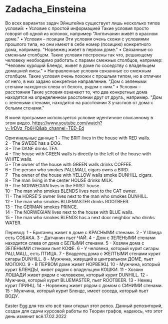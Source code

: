 # Zadacha_Einsteina
Во всех вариантах задач Эйнштейна существует лишь несколько типов условий:
•	Условие с простой информацией
Такие условия просто говорят об одной из колонок, например "Англичанин живёт в красном доме."
•	Условия – позиции
Эти условия очень схожи с условиями прошлого типа, но они имеют в себе номер (позицию) конкретного дома, например. "Норвежец живет в первом доме."
•	Связанные со смежным столбцом.
Такие условия построены так что, решающему человеку необходимо работать с парами смежных столбцов, например: "Человек курящий Блендс, живет в доме по соседству с владельцем домашней лисы."
•	Направленные условия связанные со смежным столбцом.
Такие условия очень похожи с прошлым типом, но в отличии от него, в них задано конкретное направление. "Дом с зелеными стенами находится слева от белого, рядом с ним."
•	Условия – расстояния 
Такие условия означают то, что два конкретных дома находятся на определенном расстоянии друг от друга., например. "Дом с зелеными стенами, находится на расстоянии 3 участков от дома с белыми стенами."

В моей программе используется условие идентичное описанному в этом видео. https://www.youtube.com/watch?v=1rDVz_Fb6HQ&ab_channel=TED-Ed

Оригинальные данные
1 - The BRIT lives in the house with RED walls.                                    
2 - The SWEDE has a DOG.                                                               
3 - The DANE drinks TEA.                                                               
4 - The house with GREEN walls is directly to the left of the house with WHITE walls.   
5 - The owner of the house with GREEN walls drinks COFFEE.                              
6 - The person who smokes PALLMALL cigars owns a BIRD.                                 
7 - The owner of the house with YELLOW walls smoke DUNHILL cigars.                     
8 - The man living in the center HOUSE drinks MILK.                                     
9 - The NORWEGIAN lives in the FIRST house.                                             
10 - The man who smokes BLENDS lives next to the CAT owner.                              
11 - The HORSE'S owner lives next to the man who smokes DUNHILL.                         
12 - The man who smokes BLUEMASTER drinks ROOTBEER.                                     
13 - The GERMAN smokes PRINCE.                                                          
14 - The NORWEGIAN lives next to the house with BLUE walls.                              
15 - The man who smokes BLENDS has a next door neighbor who drinks WATER.             

Перевод: 
1 - Британец живет в доме с КРАСНЫМИ стенами. 
2 - У Шведа есть СОБАКА.
3 - Датчанин пьет ЧАЙ.
4 - Дом с ЗЕЛЕНЫМИ стенами находится слева от дома с БЕЛЫМИ стенами.
5 - Хозяин дома с ЗЕЛЕНЫМИ стенами пьет КОФЕ.
6 - У человека, который курит сигары PALLMALL, есть ПТИЦА. 
7 - Владелец дома с ЖЕЛТЫМИ стенами курит сигары DUNHILL. 
8 - Мужчина, живущий в центральном ДОМЕ, пьет МОЛОКО.
9 - В ПЕРВОМ доме живет НОРВЕЖЦ.
10 - Мужчина, который курит БЛЕНДЫ, живет рядом с владельцем КОШКИ.
11 - Хозяин ЛОШАДИ живет рядом с человеком, который курит DUNHILL.
12 - Мужчина, который курит BLUEMASTER, пьет ROOTBEER. 
13 - Немец курит ПРИНЦ. 
14 - Норвежец живет рядом с домом с СИНИМИ стенами.
15 - Мужчина, который курит Блендс, имеет соседа, который пьет ВОДУ.

Easter Egg для тех кто всё таки открыл этот репоз.
Данный репозиторий, создан для сдачи курсовой работы по Теории графов, надеюсь, что этот день изменит всё.17.02.2022
